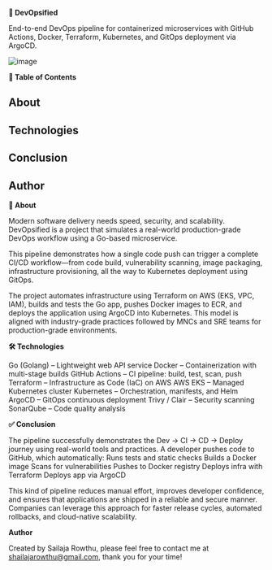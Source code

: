 **🚀 DevOpsified**

End-to-end DevOps pipeline for containerized microservices with GitHub Actions, Docker, Terraform, Kubernetes, and GitOps deployment via ArgoCD.


![image](https://github.com/user-attachments/assets/3ef515ff-224e-475c-bf37-a4795b214ce0)


**📑 Table of Contents**

## About
## Technologies
## Conclusion
## Author


**📌 About**

Modern software delivery needs speed, security, and scalability. DevOpsified is a project that simulates a real-world production-grade DevOps workflow using a Go-based microservice.

This pipeline demonstrates how a single code push can trigger a complete CI/CD workflow—from code build, vulnerability scanning, image packaging, infrastructure provisioning, all the way to Kubernetes deployment using GitOps.

The project automates infrastructure using Terraform on AWS (EKS, VPC, IAM), builds and tests the Go app, pushes Docker images to ECR, and deploys the application using ArgoCD into Kubernetes. This model is aligned with industry-grade practices followed by MNCs and SRE teams for production-grade environments.


**🛠 Technologies**

Go (Golang) – Lightweight web API service
Docker – Containerization with multi-stage builds
GitHub Actions – CI pipeline: build, test, scan, push
Terraform – Infrastructure as Code (IaC) on AWS
AWS EKS – Managed Kubernetes cluster
Kubernetes – Orchestration, manifests, and Helm
ArgoCD – GitOps continuous deployment
Trivy / Clair – Security scanning
SonarQube – Code quality analysis


**✅ Conclusion**

The pipeline successfully demonstrates the Dev → CI → CD → Deploy journey using real-world tools and practices. A developer pushes code to GitHub, which automatically:
Runs tests and static checks
Builds a Docker image
Scans for vulnerabilities
Pushes to Docker registry
Deploys infra with Terraform
Deploys app via ArgoCD

This kind of pipeline reduces manual effort, improves developer confidence, and ensures that applications are shipped in a reliable and secure manner.
Companies can leverage this approach for faster release cycles, automated rollbacks, and cloud-native scalability.

**Author**

Created by Sailaja Rowthu, please feel free to contact me at shailajarowthu@gmail.com, thank you for your time!

